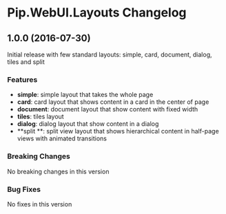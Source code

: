 # Pip.WebUI.Layouts Changelog

## <a name="1.0.0"></a> 1.0.0 (2016-07-30)

Initial release with few standard layouts: simple, card, document, dialog, tiles and split

### Features
* **simple**: simple layout that takes the whole page
* **card**: card layout that shows content in a card in the center of page
* **document**: document layout that show content with fixed width
* **tiles**: tiles layout
* **dialog**: dialog layout that show content in a dialog
* **split **: split view layout that shows hierarchical content in half-page views with animated transitions

### Breaking Changes
No breaking changes in this version

### Bug Fixes
No fixes in this version 
